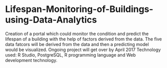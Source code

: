 # Lifespan-Monitoring-of-Buildings-using-Data-Analytics
Creation of a portal which could monitor the condition and predict the lifespan of a building with the help of factors derived from the data.
The five data fatcors will be derived from the data and then a predicting model would be visualized.
Ongoing project will get over by April 2017
Technology used: R Studio, PostgreSQL, R programming language and Web development technology.
